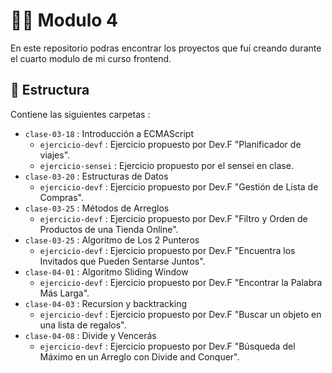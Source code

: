 # 👩‍💻 Modulo 4

En este repositorio podras encontrar los proyectos que fuí creando durante el cuarto modulo de mi curso frontend.

## 📑 Estructura

Contiene las siguientes carpetas :

- `clase-03-18` : Introducción a ECMAScript
  - `ejercicio-devf` : Ejercicio propuesto por Dev.F "Planificador de viajes".
  - `ejercicio-sensei` : Ejercicio propuesto por el sensei en clase.
- `clase-03-20` : Estructuras de Datos
  - `ejercicio-devf` : Ejercicio propuesto por Dev.F "Gestión de Lista de Compras".
- `clase-03-25` : Métodos de Arreglos
  - `ejercicio-devf` : Ejercicio propuesto por Dev.F "Filtro y Orden de Productos de una Tienda Online".
- `clase-03-25` : Algoritmo de Los 2 Punteros
  - `ejercicio-devf` : Ejercicio propuesto por Dev.F "Encuentra los Invitados que Pueden Sentarse Juntos".
- `clase-04-01` : Algoritmo Sliding Window
  - `ejercicio-devf` : Ejercicio propuesto por Dev.F "Encontrar la Palabra Más Larga".
- `clase-04-03` : Recursion y backtracking
  - `ejercicio-devf` : Ejercicio propuesto por Dev.F "Buscar un objeto en una lista de regalos".
- `clase-04-08` : Divide y Vencerás
  - `ejercicio-devf` : Ejercicio propuesto por Dev.F "Búsqueda del Máximo en un Arreglo con Divide and Conquer".
  